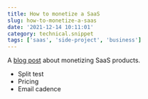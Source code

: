```yaml
---
title: How to monetize a SaaS
slug: how-to-monetize-a-saas
date: '2021-12-14 10:11:01'
category: technical.snippet
tags: ['saas', 'side-project', 'business']
---
```


A [blog post](https://jeremyaboyd.com/post/tricks-to-monetize-your-side-project)
about monetizing SaaS products.

- Split test
- Pricing
- Email cadence
